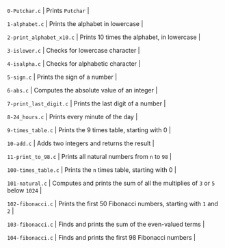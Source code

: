 `0-Putchar.c` | Prints `Putchar` |
		
`1-alphabet.c` | Prints the alphabet in lowercase |
		
`2-print_alphabet_x10.c` | Prints 10 times the alphabet, in lowercase |
		
`3-islower.c` | Checks for lowercase character |
		
`4-isalpha.c` | Checks for alphabetic character |
		
`5-sign.c` | Prints the sign of a number |
		
`6-abs.c` | Computes the absolute value of an integer |
		
`7-print_last_digit.c` | Prints the last digit of a number |
		
`8-24_hours.c` | Prints every minute of the day |
		
`9-times_table.c` | Prints the 9 times table, starting with 0 |
		
`10-add.c` | Adds two integers and returns the result |
		
`11-print_to_98.c` | Prints all natural numbers from `n` to `98` |
		
`100-times_table.c` | Prints the `n` times table, starting with 0 |
		
`101-natural.c` | Computes and prints the sum of all the multiplies of `3` or `5` below `1024` |
		
`102-fibonacci.c` | Prints the first 50 Fibonacci numbers, starting with `1` and `2` |
		
`103-fibonacci.c` | Finds and prints the sum of the even-valued terms |
		
`104-fibonacci.c` | Finds and prints the first 98 Fibonacci numbers | 
